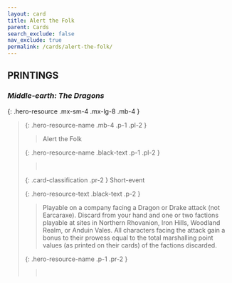 ```yaml
---
layout: card
title: Alert the Folk
parent: Cards
search_exclude: false
nav_exclude: true
permalink: /cards/alert-the-folk/
---
```


## PRINTINGS


### _Middle-earth: The Dragons_

{: .hero-resource .mx-sm-4 .mx-lg-8 .mb-4 }
> {: .hero-resource-name .mb-4 .p-1 .pl-2 }
> > <div class="card-mp"></div>
> > <div class="card-name">Alert the Folk</div>
>
> {: .hero-resource-name .black-text .p-1 .pl-2 }
> > &nbsp;
>
> {: .card-classification .pr-2 }
> Short-event
>
> {: .hero-resource-text .black-text .p-2 }
> > Playable on a company facing a Dragon or Drake attack (not Earcaraxe). Discard from your hand and one or two factions playable at sites in Northern Rhovanion, Iron Hills, Woodland Realm, or Anduin Vales. All characters facing the attack gain a bonus to their prowess equal to the total marshalling point values (as printed on their cards) of the factions discarded. 
> 
> {: .hero-resource-name .p-1 .pr-2 }
> > <div class="card-shield"></div>
> > <div class="card-corruption">&nbsp;</div>
